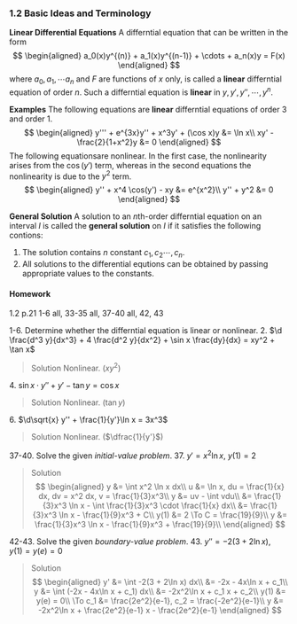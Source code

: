### 1.2 Basic Ideas and  Terminology

**Linear Differential Equations**
A differntial equation that can be written in the form
$$
\begin{aligned}
a_0(x)y^{(n)} + a_1(x)y^{(n-1)} + \cdots + a_n(x)y = F(x)
\end{aligned}
$$
where $a_0, a_1, \cdots a_n$ and $F$ are functions of $x$ only, is called a **linear** differntial equation of order _n_. Such a differntial equation is **linear** in $y, y', y'', \cdots, y^{n}$.

**Examples**
The following equations are **linear** differntial equations of order 3 and order 1.
$$
\begin{aligned}
y''' +  e^{3x}y'' + x^3y' + (\cos x)y &= \ln x\\
xy' - \frac{2}{1+x^2}y &= 0
\end{aligned}
$$
The following equationsare nonlinear. In the first case, the nonlinearity arises from the $\cos(y')$ term, whereas in the second equations the nonlinearity is due to the $y^2$ term.
$$
\begin{aligned}
y'' +  x^4 \cos(y') - xy &= e^{x^2}\\
y'' + y^2 &= 0
\end{aligned}
$$

**General Solution**
A solution to an $n$th-order differntial equation on an interval $I$ is called the **general solution** on $I$ if it satisfies the following contions:
1. The solution contains $n$ constant $c_1, c_2 \cdots, c_n$.
2. All solutions to the differential equtions can be obtained by passing appropriate values to the constants.

#### Homework
1.2 p.21 1-6 all, 33-35 all, 37-40 all, 42, 43

1-6\. Determine whether the differntial equation is linear or nonlinear.
2\. $\d \frac{d^3 y}{dx^3} + 4 \frac{d^2 y}{dx^2} + \sin x \frac{dy}{dx} = xy^2 + \tan x$
>Solution
Nonlinear. ($xy^2$)

4\. $\sin x \cdot y'' + y' - \tan y = \cos x$
>Solution
Nonlinear. ($\tan y$)

6\. $\d\sqrt{x} y'' + \frac{1}{y'}\ln x = 3x^3$
>Solution
Nonlinear. ($\dfrac{1}{y'}$)

37-40\. Solve the given _initial-value problem_.
37\. $y' = x^2 \ln x$, $y(1) = 2$
>Solution
$$
\begin{aligned}
y &= \int x^2 \ln x dx\\
u &= \ln x, du = \frac{1}{x} dx, dv = x^2 dx, v = \frac{1}{3}x^3\\
y &= uv - \int vdu\\
&= \frac{1}{3}x^3 \ln x - \int \frac{1}{3}x^3 \cdot \frac{1}{x} dx\\
&= \frac{1}{3}x^3 \ln x - \frac{1}{9}x^3 + C\\
y(1) &= 2 \To C = \frac{19}{9}\\
y &= \frac{1}{3}x^3 \ln x - \frac{1}{9}x^3 + \frac{19}{9}\\
\end{aligned}
$$

42-43\. Solve the given _boundary-value problem_.
43\. $y'' = -2(3 + 2\ln x)$, $y(1) = y(e) = 0$
>Solution
$$
\begin{aligned}
y' &= \int -2(3 + 2\ln x) dx\\
&= -2x - 4x\ln x + c_1\\
y &= \int (-2x - 4x\ln x + c_1) dx\\
&= -2x^2\ln x + c_1 x + c_2\\
y(1) &= y(e) = 0\\
\To c_1 &= \frac{2e^2}{e-1}, c_2 = \frac{-2e^2}{e-1}\\
y &= -2x^2\ln x + \frac{2e^2}{e-1} x - \frac{2e^2}{e-1}
\end{aligned}
$$
